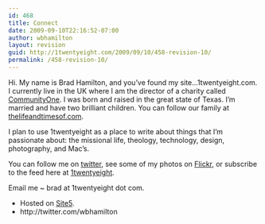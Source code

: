 ```yaml
---
id: 468
title: Connect
date: 2009-09-10T22:16:52-07:00
author: wbhamilton
layout: revision
guid: http://1twentyeight.com/2009/09/10/458-revision-10/
permalink: /458-revision-10/
---
```

Hi. My name is Brad Hamilton, and you&#8217;ve found my site&#8230;1twentyeight.com. I currently live in the UK where I am the director of a charity called [CommunityOne](http://www.communityone.org.uk). I was born and raised in the great state of Texas. I&#8217;m married and have two brilliant children. You can follow our family at [thelifeandtimesof.com](http://www.thelifeandtimesof.com).

I plan to use 1twentyeight as a place to write about things that I&#8217;m passionate about: the missional life, theology, technology, design, photography, and Mac&#8217;s.

You can follow me on [twitter](http://twitter.com/wbhamilton), see some of my photos on [Flickr](http://www.flickr.com/photos/thehuddle/), or subscribe to the feed here at [1twentyeight](http://feeds2.feedburner.com/1twentyeight).

Email me ~ brad <span class="low">at</span> 1twentyeight <span class="low">dot</span> com.

<ul class="connect">
  <li>
    Hosted <span class="low">on</span> <a title="Great Hosting" href="http://www.site5.com/in.php?id=17679">Site5</a>.
  </li>
  <li class="twitter32">
    http://twitter.com/wbhamilton
  </li>
</ul>